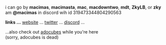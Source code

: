 i can go by **macimas**, **macimasta**, **mac**, **macdowntwo**, **mdt**, **ZkyLB**, or **zky**<br>
am **@macimas** in discord wih id 319473344804290563

**links ...** [website](https://macimas.github.io) ... [twitter](https://twitter.com/macdowntwo) ... [discord](https://www.reddit.com/user/ZkyLB) ...

...also check out [adocubes](http://49.12.190.146:1928/) while you're here<br>
(sorry, adocubes is dead)
